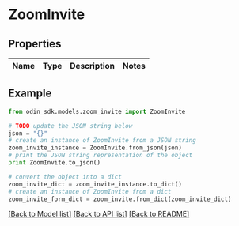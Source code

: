 # ZoomInvite


## Properties

Name | Type | Description | Notes
------------ | ------------- | ------------- | -------------

## Example

```python
from odin_sdk.models.zoom_invite import ZoomInvite

# TODO update the JSON string below
json = "{}"
# create an instance of ZoomInvite from a JSON string
zoom_invite_instance = ZoomInvite.from_json(json)
# print the JSON string representation of the object
print ZoomInvite.to_json()

# convert the object into a dict
zoom_invite_dict = zoom_invite_instance.to_dict()
# create an instance of ZoomInvite from a dict
zoom_invite_form_dict = zoom_invite.from_dict(zoom_invite_dict)
```
[[Back to Model list]](../README.md#documentation-for-models) [[Back to API list]](../README.md#documentation-for-api-endpoints) [[Back to README]](../README.md)


